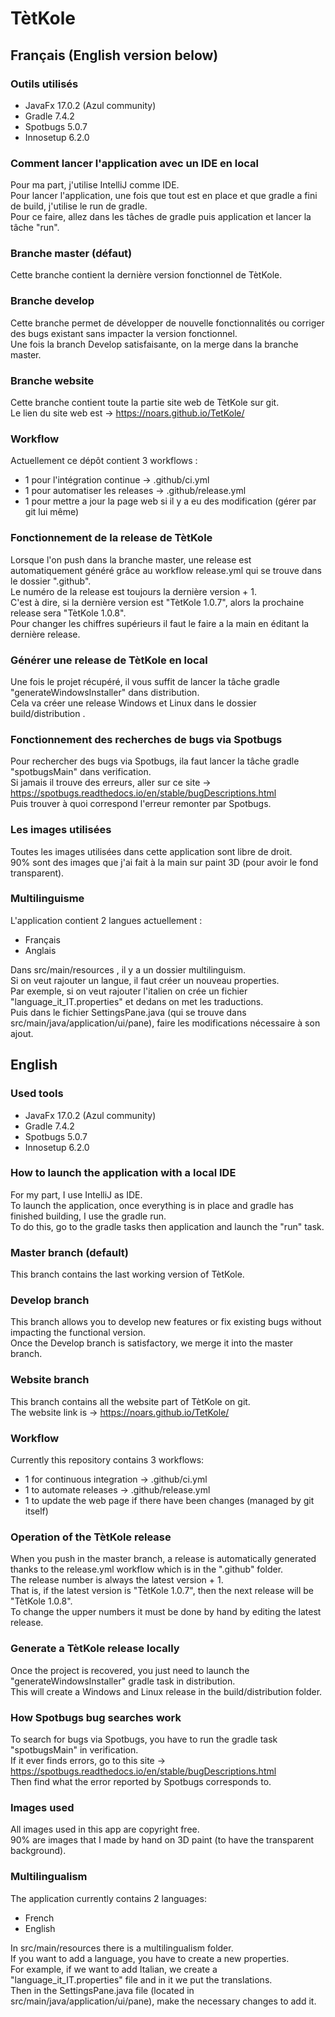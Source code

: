 # TètKole

## Français (English version below)

### Outils utilisés

* JavaFx 17.0.2 (Azul community)
* Gradle 7.4.2
* Spotbugs 5.0.7
* Innosetup 6.2.0

### Comment lancer l'application avec un IDE en local

Pour ma part, j'utilise IntelliJ comme IDE.<br>
Pour lancer l'application, une fois que tout est en place et que gradle a fini de build, j'utilise le run de gradle.<br>
Pour ce faire, allez dans les tâches de gradle puis application et lancer la tâche "run".

### Branche master (défaut)

Cette branche contient la dernière version fonctionnel de TètKole.

### Branche develop

Cette branche permet de développer de nouvelle fonctionnalités ou corriger des bugs existant sans impacter la version fonctionnel.<br>
Une fois la branch Develop satisfaisante, on la merge dans la branche master.

### Branche website

Cette branche contient toute la partie site web de TètKole sur git.<br>
Le lien du site web est -> https://noars.github.io/TetKole/

### Workflow

Actuellement ce dépôt contient 3 workflows :

* 1 pour l'intégration continue -> .github/ci.yml
* 1 pour automatiser les releases -> .github/release.yml
* 1 pour mettre a jour la page web si il y a eu des modification (gérer par git lui même)

### Fonctionnement de la release de TètKole

Lorsque l'on push dans la branche master, une release est automatiquement généré grâce au workflow release.yml qui se trouve dans le dossier ".github".<br>
Le numéro de la release est toujours la dernière version + 1. <br>
C'est à dire, si la dernière version est "TètKole 1.0.7", alors la prochaine release sera "TètKole 1.0.8".<br>
Pour changer les chiffres supérieurs il faut le faire a la main en éditant la dernière release.

### Générer une release de TètKole en local

Une fois le projet récupéré, il vous suffit de lancer la tâche gradle "generateWindowsInstaller" dans distribution.<br>
Cela va créer une release Windows et Linux dans le dossier build/distribution .

### Fonctionnement des recherches de bugs via Spotbugs

Pour rechercher des bugs via Spotbugs, ila faut lancer la tâche gradle "spotbugsMain" dans verification.<br>
Si jamais il trouve des erreurs, aller sur ce site -> https://spotbugs.readthedocs.io/en/stable/bugDescriptions.html <br>
Puis trouver à quoi correspond l'erreur remonter par Spotbugs.

### Les images utilisées

Toutes les images utilisées dans cette application sont libre de droit.<br>
90% sont des images que j'ai fait à la main sur paint 3D (pour avoir le fond transparent).

### Multilinguisme

L'application contient 2 langues actuellement :
- Français
- Anglais

Dans src/main/resources , il y a un dossier multilinguism.<br>
Si on veut rajouter un langue, il faut créer un nouveau properties.<br>
Par exemple, si on veut rajouter l'italien on crée un fichier "language_it_IT.properties" et dedans on met les traductions.<br>
Puis dans le fichier SettingsPane.java (qui se trouve dans src/main/java/application/ui/pane), faire les modifications nécessaire à son ajout.

## English

### Used tools

* JavaFx 17.0.2 (Azul community)
* Gradle 7.4.2
* Spotbugs 5.0.7
* Innosetup 6.2.0

### How to launch the application with a local IDE

For my part, I use IntelliJ as IDE.<br>
To launch the application, once everything is in place and gradle has finished building, I use the gradle run.<br>
To do this, go to the gradle tasks then application and launch the "run" task.

### Master branch (default)

This branch contains the last working version of TètKole.


### Develop branch

This branch allows you to develop new features or fix existing bugs without impacting the functional version.<br>
Once the Develop branch is satisfactory, we merge it into the master branch.


### Website branch

This branch contains all the website part of TètKole on git.<br>
The website link is -> https://noars.github.io/TetKole/

### Workflow

Currently this repository contains 3 workflows:

* 1 for continuous integration -> .github/ci.yml
* 1 to automate releases -> .github/release.yml
* 1 to update the web page if there have been changes (managed by git itself)

### Operation of the TètKole release

When you push in the master branch, a release is automatically generated thanks to the release.yml workflow which is in the ".github" folder.<br>
The release number is always the latest version + 1. <br>
That is, if the latest version is "TètKole 1.0.7", then the next release will be "TètKole 1.0.8".<br>
To change the upper numbers it must be done by hand by editing the latest release.

### Generate a TètKole release locally

Once the project is recovered, you just need to launch the "generateWindowsInstaller" gradle task in distribution.<br>
This will create a Windows and Linux release in the build/distribution folder.

### How Spotbugs bug searches work

To search for bugs via Spotbugs, you have to run the gradle task "spotbugsMain" in verification.<br>
If it ever finds errors, go to this site -> https://spotbugs.readthedocs.io/en/stable/bugDescriptions.html <br>
Then find what the error reported by Spotbugs corresponds to.

### Images used

All images used in this app are copyright free.<br>
90% are images that I made by hand on 3D paint (to have the transparent background).

### Multilingualism

The application currently contains 2 languages:
- French
- English

In src/main/resources there is a multilingualism folder.<br>
If you want to add a language, you have to create a new properties.<br>
For example, if we want to add Italian, we create a "language_it_IT.properties" file and in it we put the translations.<br>
Then in the SettingsPane.java file (located in src/main/java/application/ui/pane), make the necessary changes to add it.
